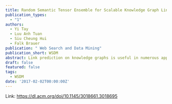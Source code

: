 ```yaml
---
title: Random Semantic Tensor Ensemble for Scalable Knowledge Graph Link Prediction
publication_types:
  - "1"
authors:
  - Yi Tay
  - Luu Anh Tuan
  - Siu Cheung Hui
  - Falk Brauer
publication: " Web Search and Data Mining"
publication_short: WSDM
abstract: Link prediction on knowledge graphs is useful in numerous application areas such as semantic search, question answering, entity disambiguation, enterprise decision support, recommender systems and so on. While many of these applications require a reasonably quick response and may operate on data that is constantly changing, existing methods often lack speed and adaptability to cope with these requirements. This is aggravated by the fact that knowledge graphs are often extremely large and may easily contain millions of entities rendering many of these methods impractical. In this paper, we address the weaknesses of current methods by proposing Random Semantic Tensor Ensemble (RSTE), a scalable ensemble-enabled framework based on tensor factorization. Our proposed approach samples a knowledge graph tensor in its graph representation and performs link prediction via ensembles of tensor factorization. Our experiments on both publicly available datasets and real world enterprise/sales knowledge bases have shown that our approach is not only highly scalable, parallelizable and memory efficient, but also able to increase the prediction accuracy significantly across all datasets.
draft: false
featured: false
tags:
  - WSDM
date: '2017-02-02T00:00:00Z'
---
```

Link: https://dl.acm.org/doi/10.1145/3018661.3018695